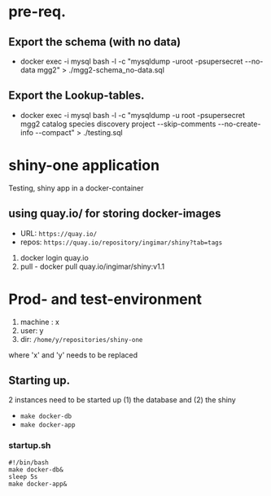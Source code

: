 # pre-req.
## Export the schema (with no data)
- docker exec -i mysql bash -l -c "mysqldump -uroot -psupersecret --no-data mgg2" > ./mgg2-schema_no-data.sql 

## Export the Lookup-tables.
- docker exec -i mysql bash -l -c "mysqldump -u root -psupersecret mgg2 catalog species discovery project --skip-comments --no-create-info --compact" > ./testing.sql 

# shiny-one application
Testing, shiny app in a docker-container

## using quay.io/  for storing docker-images
- URL: ``` https://quay.io/ ```
- repos: ``` https://quay.io/repository/ingimar/shiny?tab=tags ```

1. docker login quay.io
2. pull - docker pull quay.io/ingimar/shiny:v1.1 


# Prod- and test-environment
1. machine : x
2. user: y
3. dir: ```/home/y/repositories/shiny-one```

where 'x' and 'y' needs to be replaced

## Starting up.
2 instances need to be started up (1) the database and (2) the shiny 
-  ``` make docker-db ```
-  ``` make docker-app ```


### startup.sh

```
#!/bin/bash
make docker-db&
sleep 5s
make docker-app&
```   
